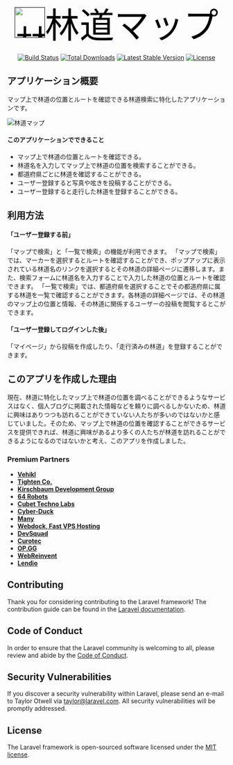 <p align="center"><a href="" target="_blank" style="font-size: 5rem; color: black; text-decoration: none;"><img src="storage/app/public/img/icon.svg" width="70" alt="林道マップのロゴ">林道マップ</a></p>

<p align="center">
<a href="https://github.com/laravel/framework/actions"><img src="https://github.com/laravel/framework/workflows/tests/badge.svg" alt="Build Status"></a>
<a href="https://packagist.org/packages/laravel/framework"><img src="https://img.shields.io/packagist/dt/laravel/framework" alt="Total Downloads"></a>
<a href="https://packagist.org/packages/laravel/framework"><img src="https://img.shields.io/packagist/v/laravel/framework" alt="Latest Stable Version"></a>
<a href="https://packagist.org/packages/laravel/framework"><img src="https://img.shields.io/packagist/l/laravel/framework" alt="License"></a>
</p>

## アプリケーション概要

マップ上で林道の位置とルートを確認できる林道検索に特化したアプリケーションです。

![林道マップ](storage/app/public/img/bb46aca167ccec2badcc950f2ba9875f.jpg)



#### このアプリケーションでできること
- マップ上で林道の位置とルートを確認できる。
- 林道名を入力してマップ上で林道の位置を検索することができる。
- 都道府県ごとに林道を確認することができる。
- ユーザー登録すると写真や呟きを投稿することができる。
- ユーザー登録すると走行した林道を登録することができる。


## 利用方法

#### 「ユーザー登録する前」
「マップで検索」と「一覧で検索」の機能が利用できます。
「マップで検索」では、マーカーを選択するとルートを確認することができ、ポップアップに表示されている林道名のリンクを選択するとその林道の詳細ページに遷移します。また、検索フォームに林道名を入力することで入力した林道の位置とルートを確認できます。
「一覧で検索」では、都道府県を選択することでその都道府県に属する林道を一覧で確認することができます。各林道の詳細ページでは、その林道のマップ上の位置と情報、その林道に関係するユーザーの投稿を閲覧するとこができます。

#### 「ユーザー登録してログインした後」
「マイページ」から投稿を作成したり、「走行済みの林道」を登録することができます。


## このアプリを作成した理由

現在、林道に特化したマップ上で林道の位置を調べることができるようなサービスはなく、個人ブログに掲載された情報などを頼りに調べるしかないため、林道に興味はありつつも訪れることができていない人たちが多いのではないかと感じていました。そのため、マップ上で林道の位置を確認することができるサービスを提供できれば、林道に興味があるより多くの人たちが林道を訪れることができるようになるのではないかと考え、このアプリを作成しました。

### Premium Partners

- **[Vehikl](https://vehikl.com/)**
- **[Tighten Co.](https://tighten.co)**
- **[Kirschbaum Development Group](https://kirschbaumdevelopment.com)**
- **[64 Robots](https://64robots.com)**
- **[Cubet Techno Labs](https://cubettech.com)**
- **[Cyber-Duck](https://cyber-duck.co.uk)**
- **[Many](https://www.many.co.uk)**
- **[Webdock, Fast VPS Hosting](https://www.webdock.io/en)**
- **[DevSquad](https://devsquad.com)**
- **[Curotec](https://www.curotec.com/services/technologies/laravel/)**
- **[OP.GG](https://op.gg)**
- **[WebReinvent](https://webreinvent.com/?utm_source=laravel&utm_medium=github&utm_campaign=patreon-sponsors)**
- **[Lendio](https://lendio.com)**

## Contributing

Thank you for considering contributing to the Laravel framework! The contribution guide can be found in the [Laravel documentation](https://laravel.com/docs/contributions).

## Code of Conduct

In order to ensure that the Laravel community is welcoming to all, please review and abide by the [Code of Conduct](https://laravel.com/docs/contributions#code-of-conduct).

## Security Vulnerabilities

If you discover a security vulnerability within Laravel, please send an e-mail to Taylor Otwell via [taylor@laravel.com](mailto:taylor@laravel.com). All security vulnerabilities will be promptly addressed.

## License

The Laravel framework is open-sourced software licensed under the [MIT license](https://opensource.org/licenses/MIT).
